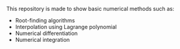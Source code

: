 This repository is made to show basic numerical methods such as:
* Root-finding algorithms
* Interpolation using Lagrange polynomial
* Numerical differentiation
* Numerical integration
